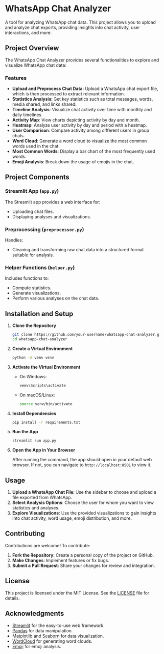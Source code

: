 
# WhatsApp Chat Analyzer

A tool for analyzing WhatsApp chat data. This project allows you to upload and analyze chat exports, providing insights into chat activity, user interactions, and more. 

## Project Overview

The WhatsApp Chat Analyzer provides several functionalities to explore and visualize WhatsApp chat data:

### Features

- **Upload and Preprocess Chat Data**: Upload a WhatsApp chat export file, which is then processed to extract relevant information.
- **Statistics Analysis**: Get key statistics such as total messages, words, media shared, and links shared.
- **Timeline Analysis**: Visualize chat activity over time with monthly and daily timelines.
- **Activity Map**: View charts depicting activity by day and month.
- **Heatmap**: Analyze user activity by day and period with a heatmap.
- **User Comparison**: Compare activity among different users in group chats.
- **Word Cloud**: Generate a word cloud to visualize the most common words used in the chat.
- **Most Common Words**: Display a bar chart of the most frequently used words.
- **Emoji Analysis**: Break down the usage of emojis in the chat.

## Project Components

### Streamlit App (`app.py`)

The Streamlit app provides a web interface for:
- Uploading chat files.
- Displaying analyses and visualizations.

### Preprocessing (`preprocessor.py`)

Handles:
- Cleaning and transforming raw chat data into a structured format suitable for analysis.

### Helper Functions (`helper.py`)

Includes functions to:
- Compute statistics.
- Generate visualizations.
- Perform various analyses on the chat data.

## Installation and Setup

1. **Clone the Repository**

   ```bash
   git clone https://github.com/your-username/whatsapp-chat-analyzer.git
   cd whatsapp-chat-analyzer
   ```

2. **Create a Virtual Environment**

   ```bash
   python -m venv venv
   ```

3. **Activate the Virtual Environment**

   - On Windows:
     ```bash
     venv\Scripts\activate
     ```

   - On macOS/Linux:
     ```bash
     source venv/bin/activate
     ```

4. **Install Dependencies**

   ```bash
   pip install -r requirements.txt
   ```

5. **Run the App**

   ```bash
   streamlit run app.py
   ```

6. **Open the App in Your Browser**

   After running the command, the app should open in your default web browser. If not, you can navigate to `http://localhost:8501` to view it.

## Usage

1. **Upload a WhatsApp Chat File**: Use the sidebar to choose and upload a file exported from WhatsApp.
2. **Select Analysis Options**: Choose the user for whom you want to view statistics and analyses.
3. **Explore Visualizations**: Use the provided visualizations to gain insights into chat activity, word usage, emoji distribution, and more.

## Contributing

Contributions are welcome! To contribute:

1. **Fork the Repository**: Create a personal copy of the project on GitHub.
2. **Make Changes**: Implement features or fix bugs.
3. **Submit a Pull Request**: Share your changes for review and integration.

## License

This project is licensed under the MIT License. See the [LICENSE](LICENSE) file for details.

## Acknowledgments

- [Streamlit](https://streamlit.io/) for the easy-to-use web framework.
- [Pandas](https://pandas.pydata.org/) for data manipulation.
- [Matplotlib](https://matplotlib.org/) and [Seaborn](https://seaborn.pydata.org/) for data visualization.
- [WordCloud](https://github.com/amueller/word_cloud) for generating word clouds.
- [Emoji](https://github.com/carpedm20/emoji) for emoji analysis.

